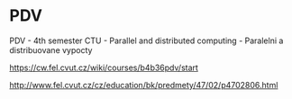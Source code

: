 # PDV

PDV - 4th semester CTU - Parallel and distributed computing - Paralelni a distribuovane vypocty

https://cw.fel.cvut.cz/wiki/courses/b4b36pdv/start

http://www.fel.cvut.cz/cz/education/bk/predmety/47/02/p4702806.html
